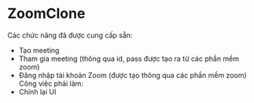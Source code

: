 # ZoomClone
Các chức năng đã được cung cấp sẵn:
  - Tạo meeting
  - Tham gia meeting (thông qua id, pass được tạo ra từ các phần mềm zoom)
  - Đăng nhập tài khoản Zoom (được tạo thông qua các phần mềm zoom)</br>
Công việc phải làm:
  - Chỉnh lại UI
